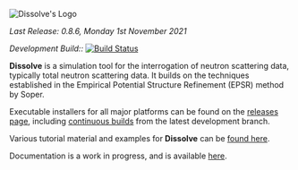 ![Dissolve's Logo](icon/logo.png)

_Last Release: 0.8.6, Monday 1st November 2021_

_Development Build::_ [![Build Status](https://dev.azure.com/DisorderedMaterials/Dissolve/_apis/build/status/Continuous%20Build?branchName=develop)](https://dev.azure.com/DisorderedMaterials/Dissolve/_build/latest?definitionId=9&branchName=develop)

**Dissolve** is a simulation tool for the interrogation of neutron scattering data, typically total neutron scattering data. It builds on the techniques established in the Empirical Potential Structure Refinement (EPSR) method by Soper.

Executable installers for all major platforms can be found on the [releases page](https://github.com/disorderedmaterials/dissolve/releases), including [continuous builds](https://github.com/disorderedmaterials/dissolve/releases/tag/continuous) from the latest development branch.

Various tutorial material and examples for **Dissolve** can be [found here](https://www.projectdissolve.com/docs/examples/).

Documentation is a work in progress, and is available [here](https://www.projectdissolve.com/docs/).

